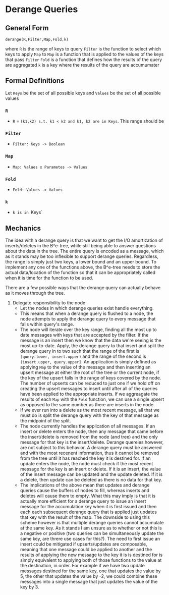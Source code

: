 # Derange Queries

## General Form 
`derange(R,Filter,Map,Fold,k)`

where 
`R` is the range of keys to query
`Filter` is the function to select which keys to apply `Map` to
`Map` is a function that is applied to the values of the keys that pass `Filter`
`Fold` is a function that defines how the results of the query are aggregated
`k` is a key where the results of the query are accumumater

## Formal Definitions
Let `Keys` be the set of all possible keys and `Values` be the set of all possible values

### `R`

* `R` = `(k1,k2) s.t. k1 < k2 and k1, k2 are in Keys`. This range should be 

### `Filter`

* `Filter: Keys -> Boolean`

### `Map`

* `Map: Values x Parametes -> Values`

### `Fold`

* `Fold: Values -> Values`

### `k`

* `k is in `Keys`

## Mechanics

The idea with a derange query is that we want to get the I/O amortization of inserts/deletes in the B^e-tree, while still being able to answer questions about the data in the tree. The entire query is encoded as a message, which as it stands may be too inflexible to support derange queries. Regardless, the range is simply just two keys, a lower bound and an upper bound. To implement any one of the functions above, the B^e-tree needs to store the actual data/location of the function so that it can be appropriately called when it is time for the function to be used.

There are a few possible ways that the derange query can actually behave as it moves through the tree.

1) Delegate responsibility to the node
	- Let the nodes in which derange queries exist handle everything.
	- This means that when a derange query is flushed to a node, the node attempts to apply the derange query to every message that falls within query's range.
	- The node will iterate over the key range, finding all the most up to date messages with keys that are accepted by the filter. If the message is an insert 
then we know that the data we're seeing is the most up-to-date. Apply, the derange query to that insert and split the derange query in to two such that the range of the first is `[query.lower, insert.upper)` and the range of the second is `(insert.upper, query.upper]`. An application is simply defined as applying `Map` to the value of the message and then inserting an upsert message at either the root of the tree or the current node, if the key of the upsert falls in the range of keys covered by the node. The number of upserts can be reduced to just one if we hold off on creating the upsert messages to insert until after all of the queries have been applied to the appropriate inserts. If we aggreagate the results of each `Map` with the `Fold` function, we can use a single upsert as opposed to the same number as there are inserts in the node. 
	- If we ever run into a delete as the most recent message, all that we must do is split the derange query with the key of that message as the midpoint of the split. 
	- The node currently handles the application of all messages. If an insert or delete enters the node, then any message that came before the insert/delete is removed from the node (and tree) and the only message for that key is the insert/delete. Derange quereies however, are not subject to this behavior. A derange query must be answered and with the most recenent information, thus it cannot be removed from the tree until it has reached the key it is destined for. If an update enters the node, the node must check if the most recent message for the key is an insert or delete. If it is an insert, the value of the insert message can be updated and the update deleted. If it is a delete, then update can be deleted as there is no data for that key.  
	- The implications of the above mean that updates and derange queries cause the buffers of nodes to fill, whereas inserts and deletes will cause them to empty. What this may imply is that it is actually more efficient for a derange query to issue an insert message for the accumulation key when it is first issued and then each each subsequent derange query that is applied just updates that key with the result of the map. The downside to using this scheme however is that multiple derange queries cannot accumulate at the same key. As it stands I am unsure as to whether or not this is a negative or positive (two queries can be simultaneously update the same key, are threre use cases for this?). The need to first issue an insert could be mitigated if upserts/updates are composable, meaning that one message could be applied to another and the results of applying the new message to the key it is is destined for is simply equivalent to applying both of those functions to the value at the destination, in order. For example if we have two update messages destined for the same key, one that updates the value by 5, the other that updates the value by -2, we could combine these messages into a single message that just updates the value of the key by 3.  
